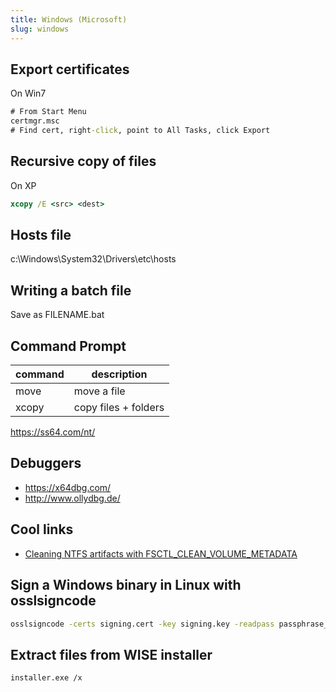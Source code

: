 ```yaml
---
title: Windows (Microsoft)
slug: windows
---
```


## Export certificates

On Win7

```cmd
# From Start Menu
certmgr.msc
# Find cert, right-click, point to All Tasks, click Export
```

## Recursive copy of files

On XP

```cmd
xcopy /E <src> <dest>
```

## Hosts file

c:\Windows\System32\Drivers\etc\hosts

## Writing a batch file

Save as FILENAME.bat

## Command Prompt

| command | description          |
|---------|----------------------|
| move    | move a file          |
| xcopy   | copy files + folders |

<https://ss64.com/nt/>

## Debuggers

* https://x64dbg.com/
* http://www.ollydbg.de/

## Cool links

* [Cleaning NTFS artifacts with
  FSCTL_CLEAN_VOLUME_METADATA](https://medium.com/@grzegorztworek/cleaning-ntfs-artifacts-with-fsctl-clean-volume-metadata-bd29afef290c)


## Sign a Windows binary in Linux with osslsigncode

```bash
osslsigncode -certs signing.cert -key signing.key -readpass passphrase_file -in unsigned_binary.exe -out signed_binary.exe -h sha256
```



## Extract files from WISE installer

```shell
installer.exe /x
```
